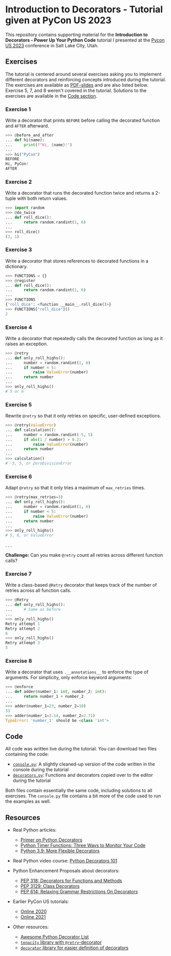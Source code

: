 # Introduction to Decorators - Tutorial given at PyCon US 2023

This repository contains supporting material for the **Introduction to Decorators - Power Up Your Python Code** tutorial I presented at the [Pycon US 2023](https://us.pycon.org/2023/) conference in Salt Lake City, Utah.

<!-- The tutorial is available as a video on [YouTube](https://youtu.be/VWZAh1QrqRE). Thanks to PyCon US for allowing me to present. -->


## Exercises

The tutorial is centered around several exercises asking you to implement different decorators and reinforcing concepts introduced during the tutorial. The exercises are available as [PDF-slides](exercises.pdf) and are also listed below. Exercise 5, 7, and 8 weren't covered in the tutorial. Solutions to the exercises are available in the [Code section](#code).

### Exercise 1

Write a decorator that prints `BEFORE` before calling the decorated function and `AFTER` afterward.

```python
>>> @before_and_after
... def hi(name):
...     print(f"Hi, {name}!")
...
>>> hi("PyCon")
BEFORE
Hi, PyCon!
AFTER
```

### Exercise 2

Write a decorator that runs the decorated function twice and returns a 2-tuple with both return values.

```python
>>> import random
>>> @do_twice
... def roll_dice():
...     return random.randint(1, 6)
...
>>> roll_dice()
(3, 1)
```

### Exercise 3

Write a decorator that stores references to decorated functions in a dictionary.

```python
>>> FUNCTIONS = {}
>>> @register
... def roll_dice():
...     return random.randint(1, 6)
...
>>> FUNCTIONS
{'roll_dice': <function __main__.roll_dice()>}
>>> FUNCTIONS["roll_dice"]()
2
```

### Exercise 4

Write a decorator that repeatedly calls the decorated function as long as it raises an exception.

```python
>>> @retry
... def only_roll_highs():
...     number = random.randint(1, 6)
...     if number < 5:
...         raise ValueError(number)
...     return number
...
>>> only_roll_highs()
# 5 or 6
```

### Exercise 5

Rewrite `@retry` so that it only retries on specific, user-defined exceptions.

```python
>>> @retry(ValueError)
... def calculation():
...     number = random.randint(-5, 5)
...     if abs(1 / number) > 0.2:
...         raise ValueError(number)
...     return number
...
>>> calculation()
# -5, 5, or ZeroDivisionError
```

### Exercise 6

Adapt `@retry` so that it only tries a maximum of `max_retries` times.

```python
>>> @retry(max_retries=3)
... def only_roll_highs():
...     number = random.randint(1, 6)
...     if number < 5:
...         raise ValueError(number)
...     return number
...
>>> only_roll_highs()
# 5, 6, or ValueError
```

. . .

**Challenge:** Can you make `@retry` count all retries across different function calls?


### Exercise 7

Write a class-based `@Retry` decorator that keeps track of the number of retries across all function calls.

```python
>>> @Retry
... def only_roll_highs():
...     # Same as before
...
>>> only_roll_highs()
Retry attempt 1
Retry attempt 2
6
>>> only_roll_highs()
Retry attempt 3
5
```

### Exercise 8

Write a decorator that uses `.__annotations__` to enforce the type of arguments. For simplicity, only enforce keyword arguments:

```python
>>> @enforce
... def adder(number_1: int, number_2: int):
...     return number_1 + number_2
...
>>> adder(number_1=23, number_2=10)
33
>>> adder(number_1=3.14, number_2=2.71)
TypeError: 'number_1' should be <class 'int'>
```

## Code

All code was written live during the tutorial. You can download two files containing the code:

- [`console.py`](code/console.py): A slightly cleaned-up version of the code written in the console during the tutorial
- [`decorators.py`](code/decorators.py): Functions and decorators copied over to the editor during the tutorial

Both files contain essentially the same code, including solutions to all exercises. The `console.py` file contains a bit more of the code used to run the examples as well.


## Resources

- Real Python articles:
    - [Primer on Python Decorators](https://realpython.com/primer-on-python-decorators)
    - [Python Timer Functions: Three Ways to Monitor Your Code](https://realpython.com/python-timer/)
    - [Python 3.9: More Flexible Decorators](https://realpython.com/python39-new-features/#more-flexible-decorators)

- Real Python video course: [Python Decorators 101](https://realpython.com/courses/python-decorators-101/)

- Python Enhancement Proposals about decorators:
    - [PEP 318: Decorators for Functions and Methods](https://www.python.org/dev/peps/pep-0318/)
    - [PEP 3129: Class Decorators](https://www.python.org/dev/peps/pep-3129/)
    - [PEP 614: Relaxing Grammar Restrictions On Decorators](https://www.python.org/dev/peps/pep-0614/)

- Earlier PyCon US tutorials:
    - [Online 2020](../2020/)
    - [Online 2021](../2021/)
 
- Other resources:
    - [Awesome Python Decorator List](https://github.com/lord63/awesome-python-decorator)
    - [`tenacity` library with `@retry`-decorator](https://tenacity.readthedocs.io/)
    - [`decorator` library for easier definition of decorators](https://pypi.org/project/decorator/)
